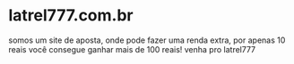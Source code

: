 # latrel777.com.br
somos um site de aposta, onde pode fazer uma renda extra, por apenas 10 reais você consegue ganhar mais de 100 reais! venha pro latrel777
